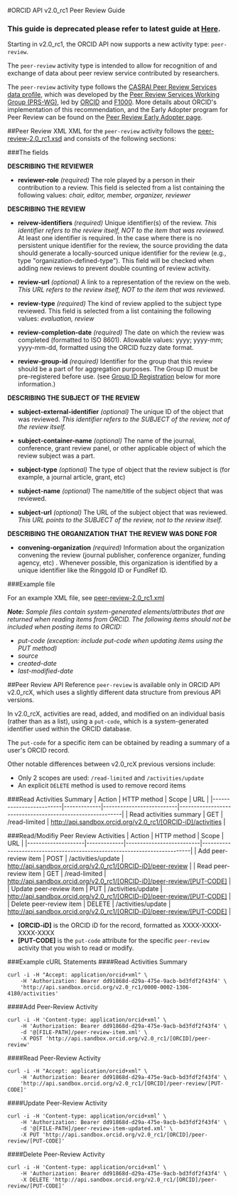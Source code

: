 
#ORCID API v2.0_rc1 Peer Review Guide

### This guide is deprecated please refer to latest guide at [Here](https://github.com/ORCID/ORCID-Source/blob/master/orcid-api-web/tutorial/peer-review.md).

Starting in v2.0_rc1, the ORCID API now supports a new activity type: ```peer-review```.

The ```peer-review``` activity type is intended to allow for recognition of and exchange of data about peer review service contributed by researchers.

The ```peer-review``` activity type follows the [CASRAI Peer Review Services data profile](http://dictionary.casrai.org/Peer_Review_Services), which was developed by the [Peer Review Services Working Group (PRS-WG)](http://casrai.org/standards/subject-groups/peer-review-services), led by [ORCID](http://orcid.org) and [F1000](http://f1000.com/). More details about ORCID's implementation of this recommendation, and the Early Adopter program for Peer Review can be found on the [Peer Review Early Adopter page](http://orcid.org/content/peer-review-early-adopter-program).

##Peer Review XML
XML for the ```peer-review``` activity follows the [peer-review-2.0_rc1.xsd](https://github.com/ORCID/ORCID-Source/blob/master/orcid-model/src/main/resources/record_2.0_rc1/peer-review-2.0_rc1.xsd) and consists of the following sections:

###The fields

**DESCRIBING THE REVIEWER**

- **reviewer-role** _(required)_ The role played by a person in their contribution to a review. This field is selected from a list containing the following values: _chair, editor, member, organizer, reviewer_

**DESCRIBING THE REVIEW**

- **reivew-identifiers** _(required)_ Unique identifier(s) of the review. *This identifier refers to the review itself, NOT to the item that was reviewed.* At least one identifier is required. In the case where there is no persistent unique identifier for the review, the source providing the data should generate a locally-sourced unique identifier for the review (e.g., type "organization-defined-type"). This field will be checked when adding new reviews to prevent double counting of review activity.

- **review-url** _(optional)_ A link to a representation of the review on the web. *This URL refers to the review itself, NOT to the item that was reviewed.*

- **review-type** _(required)_ The kind of review applied to the subject type reviewed. This field is selected from a list containing the following values: _evaluation, review_


- **review-completion-date** _(required)_ The date on which the review was completed (formatted to ISO 8601). Allowable values: yyyy; yyyy-mm; yyyy-mm-dd, formatted using the ORCID fuzzy date format.

- **review-group-id** _(required)_ Identifier for the group that this review should be a part of for aggregation purposes. The Group ID must be pre-registered before use. (see [Group ID Registration]() below for more information.)

**DESCRIBING THE SUBJECT OF THE REVIEW**

- **subject-external-identifier** _(optional)_ The unique ID of the object that was reviewed. *This identifier refers to the SUBJECT of the review, not of the review itself.*

- **subject-container-name** _(optional)_ The name of the journal, conference, grant review panel, or other applicable object of which the review subject was a part.

- **subject-type** _(optional)_ The type of object that the review subject is (for example, a journal article, grant, etc)

- **subject-name** _(optional)_ The name/title of the subject object that was reviewed.

- **subject-url** _(optional)_ The URL of the subject object that was reviewed. *This URL points to the SUBJECT of the review, not to the review itself.*

**DESCRIBING THE ORGANIZATION THAT THE REVIEW WAS DONE FOR**

- **convening-organization** _(required)_ Information about the organization convening the review (journal publisher, conference organizer, funding agency, etc) . Whenever possible, this organization is identified by a unique identifier like the Ringgold ID or FundRef ID.

###Example file

For an example XML file, see [peer-review-2.0_rc1.xml](https://github.com/ORCID/ORCID-Source/blob/master/orcid-model/src/main/resources/record_2.0_rc1/samples/peer-review-2.0_rc1.xml )

***Note:*** *Sample files contain system-generated elements/attributes that are returned when reading items from ORCID. The following items should not be included when posting items to ORCID:*

- *put-code (exception: include put-code when updating items using the PUT method)*
- *source*
- *created-date*
- *last-modified-date*


##Peer Review API Reference
```peer-review``` is available only in ORCID API v2.0_rcX, which uses a slightly different data structure from previous API versions.

In v2.0_rcX, activities are read, added, and modified on an individual basis (rather than as a list), using a ```put-code```, which is a system-generated identifier used within the ORCID database.

The ```put-code``` for a specific item can be obtained by reading a summary of a user's ORCID record.

Other notable differences between v2.0_rcX previous versions include:

- Only 2 scopes are used: ```/read-limited``` and ```/activities/update```
- An explicit ```DELETE``` method is used to remove record items

###Read Activities Summary
| Action                   | HTTP method | Scope                    | URL                                                      |
|-------------------------|-------------|--------------------------|----------------------------------------------------------|
| Read activities summary | GET         | /read-limited | http://api.sandbox.orcid.org/v2.0_rc1/[ORCID-iD]/activities |

###Read/Modifiy Peer Review Activities
| Action             | HTTP method | Scope                    | URL                                                                      |
|--------------------|-------------|--------------------------|--------------------------------------------------------------------------|
| Add peer-review item    | POST        | /activities/update       | http://api.sandbox.orcid.org/v2.0_rc1/[ORCID-iD]/peer-review            |
| Read peer-review item   | GET         | /read-limited | http://api.sandbox.orcid.org/v2.0_rc1/[ORCID-iD]/peer-review/[PUT-CODE] |
| Update peer-review item | PUT         | /activities/update       | http://api.sandbox.orcid.org/v2.0_rc1/[ORCID-iD]/peer-review/[PUT-CODE] |
| Delete peer-review item | DELETE      | /activities/update       | http://api.sandbox.orcid.org/v2.0_rc1/[ORCID-iD]/peer-review/[PUT-CODE] |


- **[ORCID-iD]** is the ORCID iD for the record, formatted as XXXX-XXXX-XXXX-XXXX
- **[PUT-CODE]** is the ```put-code``` attribute for the specific ```peer-review``` activity that you wish to read or modify.

###Example cURL Statements
####Read Activities Summary

```shell
curl -i -H "Accept: application/orcid+xml" \
	-H 'Authorization: Bearer dd91868d-d29a-475e-9acb-bd3fdf2f43f4' \
	'http://api.sandbox.orcid.org/v2.0_rc1/0000-0002-1306-4180/activities'
```

####Add Peer-Review Activity

```shell
curl -i -H 'Content-type: application/orcid+xml’ \
	-H 'Authorization: Bearer dd91868d-d29a-475e-9acb-bd3fdf2f43f4' \
	-d '@[FILE-PATH]/peer-review-item.xml' \
	-X POST 'http://api.sandbox.orcid.org/v2.0_rc1/[ORCID]/peer-review'
```

####Read Peer-Review Activity

```
curl -i -H "Accept: application/orcid+xml" \
	-H 'Authorization: Bearer dd91868d-d29a-475e-9acb-bd3fdf2f43f4' \
	'http://api.sandbox.orcid.org/v2.0_rc1/[ORCID]/peer-review/[PUT-CODE]'
```

####Update Peer-Review Activity

```shell
curl -i -H 'Content-type: application/orcid+xml’ \
	-H 'Authorization: Bearer dd91868d-d29a-475e-9acb-bd3fdf2f43f4' \
	-d '@[FILE-PATH]/peer-review-item-updated.xml' \
	-X PUT 'http://api.sandbox.orcid.org/v2.0_rc1/[ORCID]/peer-review/[PUT-CODE]'
```

####Delete Peer-Review Activity

```shell
curl -i -H 'Content-type: application/orcid+xml’ \
	-H 'Authorization: Bearer dd91868d-d29a-475e-9acb-bd3fdf2f43f4' \
	-X DELETE 'http://api.sandbox.orcid.org/v2.0_rc1/[ORCID]/peer-review/[PUT-CODE]'
```
